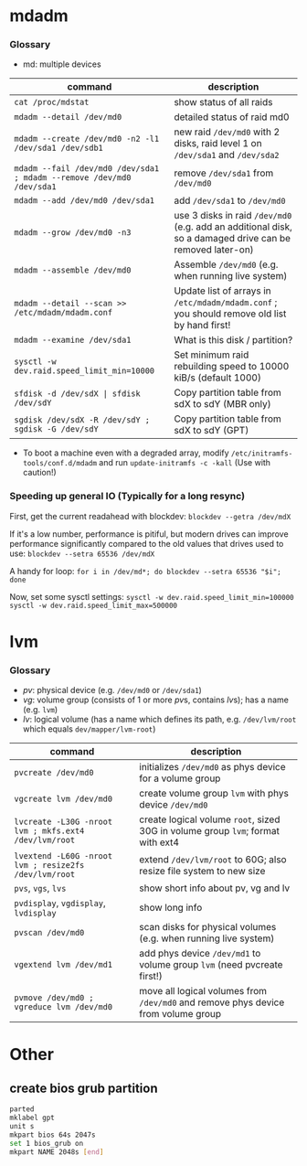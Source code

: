 mdadm
=====

### Glossary
* md: multiple devices

| command | description |
|---------|-------------|
| `cat /proc/mdstat` | show status of all raids |
| `mdadm --detail /dev/md0` | detailed status of raid md0 |
| `mdadm --create /dev/md0 -n2 -l1 /dev/sda1 /dev/sdb1` | new raid `/dev/md0` with 2 disks, raid level 1 on `/dev/sda1` and `/dev/sda2`
| `mdadm --fail /dev/md0 /dev/sda1 ; mdadm --remove /dev/md0 /dev/sda1` | remove `/dev/sda1` from `/dev/md0`
| `mdadm --add /dev/md0 /dev/sda1` | add `/dev/sda1` to `/dev/md0`
| `mdadm --grow /dev/md0 -n3` | use 3 disks in raid `/dev/md0` (e.g. add an additional disk, so a damaged drive can be removed later-on)
| `mdadm --assemble /dev/md0` | Assemble `/dev/md0` (e.g. when running live system)
| `mdadm --detail --scan >> /etc/mdadm/mdadm.conf` | Update list of arrays in `/etc/mdadm/mdadm.conf` ; you should remove old list by hand first!
| `mdadm --examine /dev/sda1` | What is this disk / partition?
| `sysctl -w dev.raid.speed_limit_min=10000` | Set minimum raid rebuilding speed to 10000 kiB/s (default 1000)
| <code>sfdisk -d /dev/sdX &#124; sfdisk /dev/sdY</code> | Copy partition table from sdX to sdY (MBR only)
| `sgdisk /dev/sdX -R /dev/sdY ; sgdisk -G /dev/sdY` | Copy partition table from sdX to sdY (GPT)

* To boot a machine even with a degraded array, modify `/etc/initramfs-tools/conf.d/mdadm` and run `update-initramfs -c -kall` (Use with caution!)

### Speeding up general IO (Typically for a long resync)
First, get the current readahead with blockdev: `blockdev --getra /dev/mdX`

If it's a low number, performance is pitiful, but modern drives can improve performance significantly compared to the old values that drives used to use: `blockdev --setra 65536 /dev/mdX`

A handy for loop: `for i in /dev/md*; do blockdev --setra 65536 "$i"; done`

Now, set some sysctl settings:
`sysctl -w dev.raid.speed_limit_min=100000`
`sysctl -w dev.raid.speed_limit_max=500000`

lvm
===

### Glossary
* *pv*: physical device (e.g. `/dev/md0` or `/dev/sda1`)
* *vg*: volume group (consists of 1 or more *pv*s, contains *lv*s); has a name (e.g. `lvm`)
* *lv*: logical volume (has a name which defines its path, e.g. `/dev/lvm/root` which equals `dev/mapper/lvm-root`)

| command | description |
|---------|-------------|
| `pvcreate /dev/md0` | initializes `/dev/md0` as phys device for a volume group
| `vgcreate lvm /dev/md0` | create volume group `lvm` with phys device `/dev/md0`
| `lvcreate -L30G -nroot lvm ; mkfs.ext4 /dev/lvm/root` | create logical volume `root`, sized 30G in volume group `lvm`; format with ext4
| `lvextend -L60G -nroot lvm ; resize2fs /dev/lvm/root` | extend `/dev/lvm/root` to 60G; also resize file system to new size
| `pvs`, `vgs`, `lvs` | show short info about pv, vg and lv
| `pvdisplay`, `vgdisplay`, `lvdisplay` | show long info
| `pvscan /dev/md0` | scan disks for physical volumes (e.g. when running live system)
| `vgextend lvm /dev/md1` | add phys device `/dev/md1` to volume group `lvm` (need pvcreate first!)
| `pvmove /dev/md0 ; vgreduce lvm /dev/md0` | move all logical volumes from `/dev/md0` and remove phys device from volume group

Other
=====
create bios grub partition
--------------------------
```sh
parted
mklabel gpt
unit s
mkpart bios 64s 2047s
set 1 bios_grub on
mkpart NAME 2048s [end]
```
